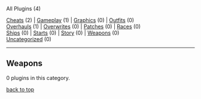 
All Plugins (4)

[Cheats](https://github.com/zuckungtest/EndlessSky-PluginArchive/blob/main/res/mds/cheats.md) (2) | [Gameplay](https://github.com/zuckungtest/EndlessSky-PluginArchive/blob/main/res/mds/gameplay.md) (1) | [Graphics](https://github.com/zuckungtest/EndlessSky-PluginArchive/blob/main/res/mds/graphics.md) (0) | [Outfits](https://github.com/zuckungtest/EndlessSky-PluginArchive/blob/main/res/mds/outfits.md) (0)<br>
[Overhauls](https://github.com/zuckungtest/EndlessSky-PluginArchive/blob/main/res/mds/overhauls.md) (1) | [Overwrites](https://github.com/zuckungtest/EndlessSky-PluginArchive/blob/main/res/mds/overwrites.md) (0) | [Patches](https://github.com/zuckungtest/EndlessSky-PluginArchive/blob/main/res/mds/patches.md) (0) | [Races](https://github.com/zuckungtest/EndlessSky-PluginArchive/blob/main/res/mds/races.md) (0)<br>
[Ships](https://github.com/zuckungtest/EndlessSky-PluginArchive/blob/main/res/mds/ships.md) (0) | [Starts](https://github.com/zuckungtest/EndlessSky-PluginArchive/blob/main/res/md/starts.md) (0) | [Story](https://github.com/zuckungtest/EndlessSky-PluginArchive/blob/main/res/mds/story.md) (0) | [Weapons](https://github.com/zuckungtest/EndlessSky-PluginArchive/blob/main/res/mds/weapons.md) (0)<br>
[Uncategorized](https://github.com/zuckungtest/EndlessSky-PluginArchive/blob/main/res/mds/uncategorized.md) (0)<br>

---

## Weapons

<p>0 plugins in this category.<p>


 


[back to top](https://github.com/zuckungtest/EndlessSky-PluginArchive/blob/main/res/mds/weapons.md#weapons)


